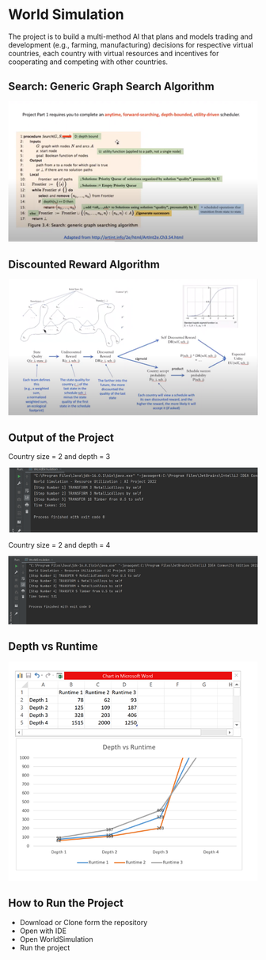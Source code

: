 # World Simulation
The project is to build a multi-method AI that plans and models trading and development (e.g., farming, manufacturing) decisions for respective virtual countries, each country with virtual resources and incentives for cooperating and competing with other countries.

## Search: Generic Graph Search Algorithm

![Image](src/Resource/SearchAlgorithm.png)

## Discounted Reward Algorithm

![Image](src/Resource/DiscountReward.png)

## Output of the Project
Country size = 2 and depth = 3

![Image](src/Resource/Output_One.png)

Country size = 2 and depth = 4

![Image](src/Resource/Output_Two.png)

## Depth vs Runtime

![Image](src/Resource/DepthVsRuntime.png)

## How to Run the Project
- Download or Clone form the repository
- Open with IDE
- Open WorldSimulation
- Run the project

